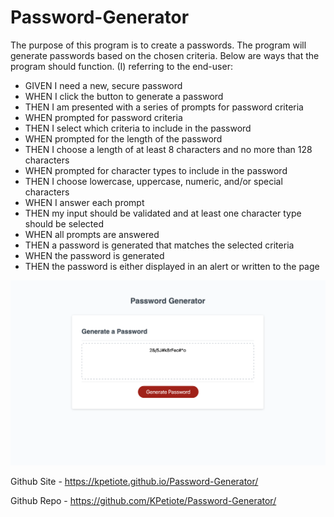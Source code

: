 # Password-Generator

The purpose of this program is to create a passwords.
The program will generate passwords based on the chosen criteria.
Below are ways that the program should function. (I) referring to the end-user:

- GIVEN I need a new, secure password
- WHEN I click the button to generate a password
- THEN I am presented with a series of prompts for password criteria
- WHEN prompted for password criteria
- THEN I select which criteria to include in the password
- WHEN prompted for the length of the password
- THEN I choose a length of at least 8 characters and no more than 128 characters
- WHEN prompted for character types to include in the password
- THEN I choose lowercase, uppercase, numeric, and/or special characters
- WHEN I answer each prompt
- THEN my input should be validated and at least one character type should be selected
- WHEN all prompts are answered
- THEN a password is generated that matches the selected criteria
- WHEN the password is generated
- THEN the password is either displayed in an alert or written to the page

![Alt text](./assets/website/password-generator.png "Password-Generator")

Github Site - https://kpetiote.github.io/Password-Generator/

Github Repo - https://github.com/KPetiote/Password-Generator/